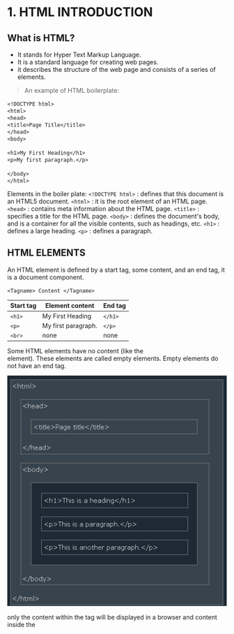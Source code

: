 
# 1. HTML INTRODUCTION

## What is HTML?

* It stands for Hyper Text Markup Language.
* It is a standard language for creating web pages.
* it describes the structure of the web page and consists of a series of elements.


> An example of HTML boilerplate:

```
<!DOCTYPE html>
<html>
<head>
<title>Page Title</title>
</head>
<body>

<h1>My First Heading</h1>
<p>My first paragraph.</p>

</body>
</html>
```

 Elements in the boiler plate:
 `<!DOCTYPE html>` : defines that this document is an HTML5 document.
 `<html>` : it is the root element of an HTML page.
 `<head>` : contains meta information about the HTML page.
 `<title>` : specifies a title for the HTML page.
 `<body>` : defines the document's body, and is a container for all the visible contents, such as headings, etc.
 `<h1>` : defines a large heading.
 `<p>` : defines a paragraph.

## HTML ELEMENTS

An HTML element is defined by a start tag, some content, and an end tag, it is a document component.

```
<Tagname> Content </Tagname>
```

| Start tag | Element content     | End tag  |
|-----------|---------------------|----------|
| `<h1>`      | My First Heading    | `</h1>`    |
| `<p>`       | My first paragraph. | `</p>`     |
| `<br>`      | none                | none     |


Some HTML elements have no content (like the <br> element). These elements are called empty elements. Empty elements do not have an end tag.

![HTML Structure](./images/htmlStructure.png)

only the content within the **<body>** tag will be displayed in a browser and content inside the **<title>** tag will be shown in the webpage's title bar.